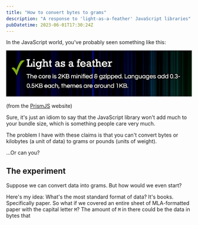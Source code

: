 ```yaml
---
title: "How to convert bytes to grams"
description: "A response to 'light-as-a-feather' JavaScript libraries"
pubDatetime: 2023-06-01T17:30:24Z
---
```


In the JavaScript world, you've probably seen something like this:

!["light as a feather"](https://raw.githubusercontent.com/ThatXliner/blog/main/assets/images/light-as-a-feather.png)

(from the [PrismJS](https://prismjs.com/) website)

Sure, it's just an idiom to say that the JavaScript library won't add much to your bundle size, which is something people care very much.

The problem I have with these claims is that you can't convert bytes or kilobytes (a unit of data) to grams or pounds (units of weight).

...Or can you?

## The experiment

Suppose we can convert data into grams. But how would we even start?

Here's my idea: What's the most standard format of data? It's books. Specifically paper. So what if we covered an entire sheet of MLA-formatted paper with the capital letter `M`? The amount of `M` in there could be the data in bytes that

